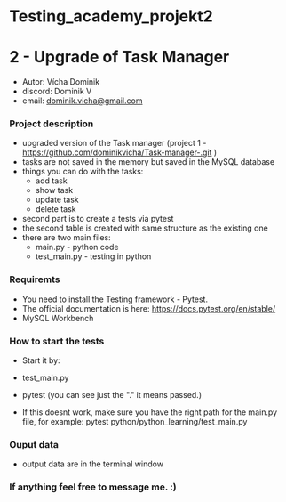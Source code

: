 
# Testing_academy_projekt2
# 2 - Upgrade of Task Manager
- Autor: Vícha Dominik 
- discord: Dominik V
- email: dominik.vicha@gmail.com

### Project description 
- upgraded version of the Task manager (project 1 - https://github.com/dominikvicha/Task-manager-.git ) 
- tasks are not saved in the memory but saved in the MySQL database
- things you can do with the tasks: 
    - add task
    - show task
    - update task
    - delete task
- second part is to create a tests via pytest
- the second table is created with same structure as the existing one
- there are two main files:
   - main.py - python code
   - test_main.py - testing in python 
  
### Requiremts ###
- You need to install the Testing framework - Pytest.
- The official documentation is here: https://docs.pytest.org/en/stable/
- MySQL Workbench 

### How to start the tests ###
- Start it by:
- test_main.py
- pytest              (you can see just the "." it means passed.) 
  
- If this doesnt work, make sure you have the right path for the main.py file, for example: pytest  python/python_learning/test_main.py
 
### Ouput data ###
- output data are in the terminal window

### If anything feel free to message me. :) ###

